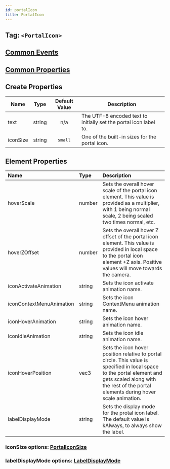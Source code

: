 ```yaml
---
id: portalIcon
title: PortalIcon
---
```


## Tag: `<PortalIcon>`

## [Common Events](../types/Events.md)

## [Common Properties](../types/Properties.md)

## Create Properties

| Name  | Type   | Default Value | Description |
| ----- | ------ | :-----------: | ----------- |
| text  | string |      n/a      | The UTF-8 encoded text to initially set the portal icon label to. |
| iconSize | string |  `small`   | One of the built-in sizes for the portal icon. |

## Element Properties

| Name       | Type   | Description |
| :--------- | :----- | :---------- |
| hoverScale | number | Sets the overall hover scale of the portal icon element. This value is provided as a multiplier, with 1 being normal scale, 2 being scaled two times normal, etc. |
| hoverZOffset | number | Sets the overall hover Z offset of the portal icon element. This value is provided in local space to the portal icon element +Z axis. Positive values will move towards the camera. |
| iconActivateAnimation | string | Sets the icon activate animation name. |
| iconContextMenuAnimation | string | Sets the icon ContextMenu animation name. |
| iconHoverAnimation | string | Sets the icon hover animation name. |
| iconIdleAnimation | string | Sets the icon idle animation name. |
| iconHoverPosition | vec3 | Sets the icon hover position relative to portal circle. This value is specified in local space to the portal element and gets scaled along with the rest of the portal elements during hover scale animation. |
| labelDisplayMode | string | Sets the display mode for the protal icon label. The default value is kAlways, to always show the label. |

### iconSize options: [PortalIconSize](../types/PortalIconSize.md)
### labelDisplayMode options: [LabelDisplayMode](../types/LabelDisplayMode.md)
